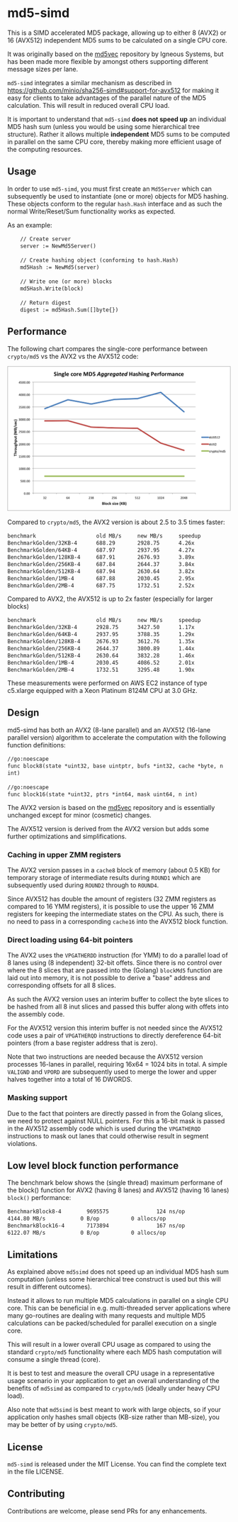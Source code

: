 
# md5-simd

This is a SIMD accelerated MD5 package, allowing up to either 8 (AVX2) or 16 (AVX512) independent MD5 sums to be calculated on a single CPU core.

It was originally based on the [md5vec](https://github.com/igneous-systems/md5vec) repository by Igneous Systems, but has been made more flexible by  amongst others supporting different message sizes per lane.

`md5-simd` integrates a similar mechanism as described in https://github.com/minio/sha256-simd#support-for-avx512 for making it easy for clients to take advantages of the parallel nature of the MD5 calculation. This will result in reduced overall CPU load. 

It is important to understand that `md5-simd` **does not speed up** an individual MD5 hash sum (unless you would be using some hierarchical tree structure). Rather it allows multiple __independent__  MD5 sums to be computed in parallel on the same CPU core, thereby making more efficient usage of the computing resources.

## Usage

In order to use `md5-simd`, you must first create an `Md5Server` which can subsequently be used to instantiate (one or more) objects for MD5 hashing. These objects conform to the regular `hash.Hash` interface and as such the normal Write/Reset/Sum functionality works as expected. 

As an example: 
```
    // Create server
    server := NewMd5Server()

    // Create hashing object (conforming to hash.Hash)
    md5Hash := NewMd5(server)
    
    // Write one (or more) blocks
    md5Hash.Write(block)
    
    // Return digest
    digest := md5Hash.Sum([]byte{})
```

## Performance

The following chart compares the single-core performance between `crypto/md5` vs the AVX2 vs the AVX512 code:

![md5-performance-overview](chart/Single-core-MD5-Aggregated-Hashing-Performance.png)

Compared to `crypto/md5`, the AVX2 version is about 2.5 to 3.5 times faster:

```
benchmark                   old MB/s     new MB/s     speedup
BenchmarkGolden/32KB-4      688.29       2928.75      4.26x
BenchmarkGolden/64KB-4      687.97       2937.95      4.27x
BenchmarkGolden/128KB-4     687.91       2676.93      3.89x
BenchmarkGolden/256KB-4     687.84       2644.37      3.84x
BenchmarkGolden/512KB-4     687.94       2630.64      3.82x
BenchmarkGolden/1MB-4       687.88       2030.45      2.95x
BenchmarkGolden/2MB-4       687.75       1732.51      2.52x
```

Compared to AVX2, the AVX512 is up to 2x faster (especially for larger blocks)

```
benchmark                   old MB/s     new MB/s     speedup
BenchmarkGolden/32KB-4      2928.75      3427.50      1.17x
BenchmarkGolden/64KB-4      2937.95      3788.35      1.29x
BenchmarkGolden/128KB-4     2676.93      3612.76      1.35x
BenchmarkGolden/256KB-4     2644.37      3800.89      1.44x
BenchmarkGolden/512KB-4     2630.64      3832.28      1.46x
BenchmarkGolden/1MB-4       2030.45      4086.52      2.01x
BenchmarkGolden/2MB-4       1732.51      3295.48      1.90x
```

These measurements were performed on AWS EC2 instance of type c5.xlarge equipped with a Xeon Platinum 8124M CPU at 3.0 GHz.

## Design

md5-simd has both an AVX2 (8-lane parallel) and an AVX512 (16-lane parallel version) algorithm to accelerate the computation with the following function definitions:
```
//go:noescape
func block8(state *uint32, base uintptr, bufs *int32, cache *byte, n int)

//go:noescape
func block16(state *uint32, ptrs *int64, mask uint64, n int)
```

The AVX2 version is based on the [md5vec](https://github.com/igneous-systems/md5vec) repository and is essentially unchanged except for minor (cosmetic) changes.

The AVX512 version is derived from the AVX2 version but adds some further optimizations and simplifications.

### Caching in upper ZMM registers

The AVX2 version passes in a `cache8` block of memory (about 0.5 KB) for temporary storage of intermediate results during `ROUND1` which are subsequently used during `ROUND2` through to `ROUND4`.

Since AVX512 has double the amount of registers (32 ZMM registers as compared to 16 YMM registers), it is possible to use the upper 16 ZMM registers for keeping the intermediate states on the CPU. As such, there is no need to pass in a corresponding `cache16` into the AVX512 block function.

### Direct loading using 64-bit pointers

The AVX2 uses the `VPGATHERDD` instruction (for YMM) to do a parallel load of 8 lanes using (8 independent) 32-bit offets. Since there is no control over where the 8 slices that are passed into the (Golang) `blockMd5` function are laid out into memory, it is not possible to derive a "base" address and corresponding offsets for all 8 slices.

As such the AVX2 version uses an interim buffer to collect the byte slices to be hashed from all 8 inut slices and passed this buffer along with offets into the assembly code.

For the AVX512 version this interim buffer is not needed since the AVX512 code uses a pair of `VPGATHERQD` instructions to directly dereference 64-bit pointers (from a base register address that is zero).

Note that two instructions are needed because the AVX512 version processes 16-lanes in parallel, requiring 16x64 = 1024 bits in total. A simple `VALIGND` and `VPORD` are subsequently used to merge the lower and upper halves together into a total of 16 DWORDS.

### Masking support

Due to the fact that pointers are directly passed in from the Golang slices, we need to protect against NULL pointers. For this a 16-bit mask is passed in the AVX512 assembly code which is used during the `VPGATHERQD` instructions to mask out lanes that could otherwise result in segment violations.

## Low level block function performance

The benchmark below shows the (single thread) maximum performane of the block() function for AVX2 (having 8 lanes) and AVX512 (having 16 lanes) `block()` performance:

```
BenchmarkBlock8-4        9695575               124 ns/op        4144.80 MB/s           0 B/op          0 allocs/op
BenchmarkBlock16-4       7173894               167 ns/op        6122.07 MB/s           0 B/op          0 allocs/op
```

## Limitations

As explained above `md5simd` does not speed up an individual MD5 hash sum computation (unless some hierarchical tree construct is used but this will result in different outcomes).

Instead it allows to run multiple MD5 calculations in parallel on a single CPU core. This can be beneficial in e.g. multi-threaded server applications where many go-routines are dealing with many requests and multiple MD5 calculations can be packed/scheduled for parallel execution on a single core.

This will result in a lower overall CPU usage as compared to using the standard `crypto/md5` functionality where each MD5 hash computation will consume a single thread (core).

It is best to test and measure the overall CPU usage in a representative usage scenario in your application to get an overall understanding of the benefits of `md5simd` as compared to `crypto/md5` (ideally under heavy CPU load).

Also note that `md5simd` is best meant to work with large objects, so if your application only hashes small objects (KB-size rather than MB-size), you may be better of by using `crypto/md5`.

## License

`md5-simd` is released under the MIT License. You can find the complete text in the file LICENSE.

## Contributing

Contributions are welcome, please send PRs for any enhancements.